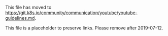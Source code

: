 This file has moved to https://git.k8s.io/community/communication/youtube/youtube-guidelines.md.

This file is a placeholder to preserve links. Please remove after 2019-07-12.
